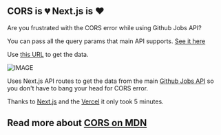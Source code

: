 ## CORS is 💔 Next.js is ♥

Are you frustrated with the CORS error while using Github Jobs API?

You can pass all the query params that main API supports. [See it here](https://jobs.github.com/api)

Use [this URL](https://github-api-next.vercel.app/api/positions) to get the data.

![IMAGE](https://user-images.githubusercontent.com/36589645/108876414-311fcd00-7624-11eb-8aad-deead053ca86.png)

Uses Next.js API routes to get the data from the main [Github Jobs API](https://jobs.github.com/positions.json) so you don't have to bang your head for CORS error.

Thanks to [Next.js](https://nextjs.org/) and the [Vercel](https://vercel.com/) it only took 5 minutes.

## Read more about [CORS on MDN](https://developer.mozilla.org/en-US/docs/Web/HTTP/CORS)
